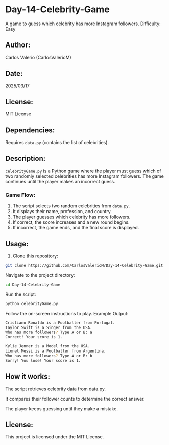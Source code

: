 # Day-14-Celebrity-Game  
A game to guess which celebrity has more Instagram followers. Difficulty: Easy  

## Author:  
Carlos Valerio (CarlosValerioM)  

## Date:  
2025/03/17

## License:  
MIT License  

## Dependencies:  
Requires `data.py` (contains the list of celebrities).  

## Description:  
`celebrityGame.py` is a Python game where the player must guess which of two randomly selected celebrities has more Instagram followers. The game continues until the player makes an incorrect guess.  

### Game Flow:  
1. The script selects two random celebrities from `data.py`.  
2. It displays their name, profession, and country.  
3. The player guesses which celebrity has more followers.  
4. If correct, the score increases and a new round begins.  
5. If incorrect, the game ends, and the final score is displayed.  

## Usage:  

1. Clone this repository:  
```bash
git clone https://github.com/CarlosValerioM/Day-14-Celebrity-Game.git
```
Navigate to the project directory:
```bash
cd Day-14-Celebrity-Game
```
Run the script:
```bash
python celebrityGame.py
```
Follow the on-screen instructions to play.
Example Output:
```bash
Cristiano Ronaldo is a Footballer from Portugal.  
Taylor Swift is a Singer from the USA.  
Who has more followers? Type A or B: a  
Correct! Your score is 1.  

Kylie Jenner is a Model from the USA.  
Lionel Messi is a Footballer from Argentina.  
Who has more followers? Type A or B: b  
Sorry! You lose! Your score is 1.
```
## How it works:
The script retrieves celebrity data from data.py.

It compares their follower counts to determine the correct answer.

The player keeps guessing until they make a mistake.

## License:
This project is licensed under the MIT License.
